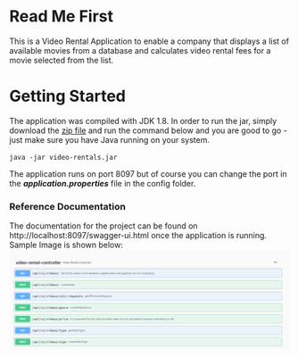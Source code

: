 # Read Me First
This is a Video Rental Application to enable a company that displays a list of available movies from a database and calculates video rental fees for a movie selected from the list.

# Getting Started
The application was compiled with JDK 1.8. In order to run the jar, simply download the [zip file](https://github.com/codechunker/video-rentals/blob/main/video-rentals.zip)  and run the command below and you are good to go - just make sure you have Java
running on your system.
 ```
java -jar video-rentals.jar
```

The application runs on port 8097 but of course you can change the port in the ***application.properties*** file in the config folder.
### Reference Documentation
The documentation for the project can be found on http://localhost:8097/swagger-ui.html once the application is running. Sample Image is shown below:
![Video Rentals Documentation](https://github.com/codechunker/video-rentals/blob/main/video-rentals-doc.PNG)
